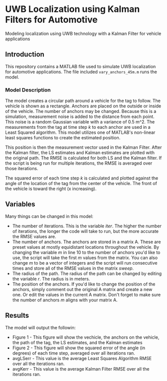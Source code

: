 # UWB Localization using Kalman Filters for Automotive
Modeling localization using UWB technology with a Kalman Filter for vehicle applications

## Introduction

This repository contains a MATLAB file used to simulate UWB localization for automotive applications.  The file included `vary_anchors_45m.m` runs the model.

### Model Description

The model creates a circular path around a vehicle for the tag to follow. The vehicle is shown as a rectangle. Anchors are placed on the outside or inside of the vehicle. The number of anchors may be changed. Because this is a simulation, measurement noise is added to the distance from each point. This noise is a random Gaussian variable with a variance of 0.5 m^2. The measurements from the tag at time step _k_ to each anchor are used in a Least Squared algorithm. This model utilizes one of MATLAB's non-linear least squares functions to create the estimated position.

This position is then the measurement vector used in the Kalman Filter. After the Kalman filter, the LS estimates and Kalman estimates are plotted with the original path. The RMSE is calculated for both LS and the Kalman filter. If the script is being run for multiple iterations, the RMSE is averaged over those iterations.

The squared error of each time step _k_ is calculated and plotted against the angle of the location of the tag from the center of the vehicle. The front of the vehicle is toward the right (x increasing). 

## Variables

Many things can be changed in this model: 
 - The number of iterations. This is the variable _iter_. The higher the number of iterations, the longer the code will take to run, but the more accurate the RMSE values are.
 - The number of anchors. The anchors are stored in a matrix A. These are preset values at mostly equidistant locations throughout the vehicle. By changing the variable _m_ in line 10 to the number of anchors you'd like to use, the script will take the first _m_ values from the matrix. You can also change _m_ to be a vector of integers and the script will run consecutive times and store all of the RMSE values in the matrix _sweep_. 
 - The radius of the path. The radius of the path can be changed by editing the variable _r_. The radius is in meters.
 - The position of the anchors. If you'd like to change the position of the anchors, simply comment out the original A matrix and create a new one. Or edit the values in the current A matrix. Don't forget to make sure the number of anchors _m_ aligns with your matrix A. 

## Results

The model will output the followin:
- Figure 1 - This figure will show the vechicle, the anchors on the vehicle, the path of the tag, the LS estimates, and the Kalman estimates
- Figure 2 - This figure will show the squared error of the angle (in degrees) of each time step, averaged over all iterations ran.
- avgLSerr - This value is the average Least Squares Algorithm RMSE over all the iterations ran.
- avgKerr - This value is the average Kalman Filter RMSE over all the iterations ran.
